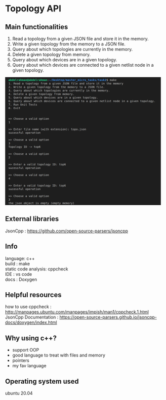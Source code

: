# Topology API
## Main functionalities

1. Read a topology from a given JSON file and store it in the memory.
2. Write a given topology from the memory to a JSON file.
3. Query about which topologies are currently in the memory.
4. Delete a given topology from memory.
5. Query about which devices are in a given topology.
6. Query about which devices are connected to a given netlist node in a given topology.

![screenshot](https://github.com/abdelrahman99999/master_micro_tasks/blob/main/task2/screenshots/1.png?raw=true)

## External libraries
JsonCpp : https://github.com/open-source-parsers/jsoncpp

## Info
language: c++\
build : make\
static code analysis: cppcheck\
IDE : vs code\
docs : Doxygen

## Helpful resources
how to use cppcheck : http://manpages.ubuntu.com/manpages/impish/man1/cppcheck.1.html \
JsonCpp Documentation : https://open-source-parsers.github.io/jsoncpp-docs/doxygen/index.html

## Why using c++?
- support OOP
- good language to treat with files and memory
- pointers 
- my fav language 

## Operating system used
ubuntu 20.04
